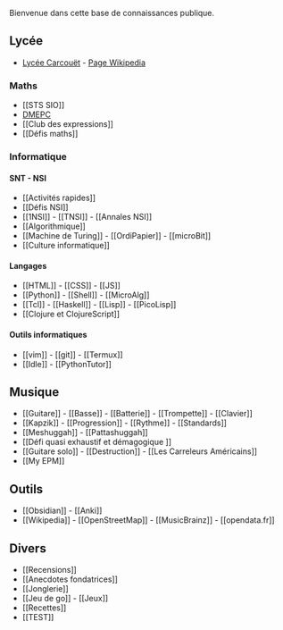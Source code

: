 Bienvenue dans cette base de connaissances publique.

## Lycée

- [Lycée Carcouët](http://carcouet.paysdelaloire.e-lyco.fr) -
[Page Wikipedia](http://fr.wikipedia.org/)

### Maths
- [[STS SIO]]
- [DMEPC](https://www.reseau-canope.fr/notice/des-maths-ensemble-et-pour-chacun-2nde.html)
- [[Club des expressions]]
- [[Défis maths]]

### Informatique
#### SNT - NSI
- [[Activités rapides]]
- [[Défis NSI]]
- [[1NSI]] - [[TNSI]] - [[Annales NSI]]
- [[Algorithmique]]
- [[Machine de Turing]] - [[OrdiPapier]] - [[microBit]]
- [[Culture informatique]]

#### Langages
- [[HTML]] - [[CSS]] - [[JS]]
- [[Python]] -  [[Shell]] - [[MicroAlg]]
- [[Tcl]] - [[Haskell]] - [[Lisp]] - [[PicoLisp]]
- [[Clojure et ClojureScript]]

#### Outils informatiques
- [[vim]] - [[git]] - [[Termux]]
- [[Idle]] - [[PythonTutor]]

## Musique
- [[Guitare]] - [[Basse]] - [[Batterie]] -
  [[Trompette]] - [[Clavier]]
- [[Kapzik]] - [[Progression]] - [[Rythme]] - [[Standards]]
- [[Meshuggah]] - [[Pattashuggah]]
- [[Défi quasi exhaustif et démagogique ]]
- [[Guitare solo]] - [[Destruction]] - [[Les Carreleurs Américains]]
- [[My EPM]]

## Outils
- [[Obsidian]] - [[Anki]]
- [[Wikipedia]] - [[OpenStreetMap]] - [[MusicBrainz]] -
  [[opendata.fr]]

## Divers
- [[Recensions]]
- [[Anecdotes fondatrices]]
- [[Jonglerie]]
- [[Jeu de go]] - [[Jeux]]
- [[Recettes]]
- [[TEST]]
